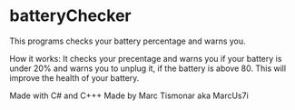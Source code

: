 # batteryChecker
This programs checks your battery percentage and warns you.

How it works:
It checks your precentage and warns you if your battery is under 20% and warns you to unplug it, if the battery is above 80.
This will improve the health of your battery.

Made with C# and C+++
Made by Marc Tismonar aka MarcUs7i
